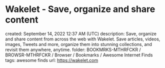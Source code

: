 # Wakelet - Save, organize and share content

created: September 14, 2022 12:37 AM (UTC)
description: Save, organize and share content from across the web with Wakelet. Save articles, videos, images, Tweets and more, organize them into stunning collections, and revisit them anywhere, anytime.
folder: BOOKMRKS-MTHRFCKR / BROWSR-MTHRFCKR / Browser / Bookmarks / Awesome Internet Finds
tags: awesome finds
url: https://wakelet.com